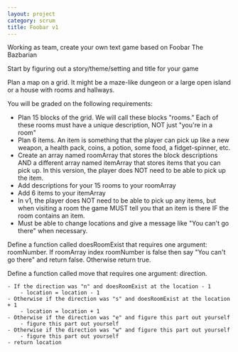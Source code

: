 ```yaml
---
layout: project
category: scrum
title: Foobar v1
---
```

Working as team, create your own text game based on Foobar The Bazbarian

Start by figuring out a story/theme/setting and title for your game

Plan a map on a grid. It might be a maze-like dungeon or a large open island or a house with rooms and hallways.

You will be graded on the following requirements:

  * Plan 15 blocks of the grid. We will call these blocks "rooms." Each of these rooms must have a unique description, NOT just "you're in a room"
  * Plan 6 items. An item is something that the player can pick up like a new weapon, a health pack, coins, a potion, some food, a fidget-spinner, etc.
  * Create an array named roomArray that stores the block descriptions AND a different array named itemArray that stores items that you can pick up. In this version, the player does NOT need to be able to pick up the item.
  * Add descriptions for your 15 rooms to your roomArray
  * Add 6 items to your itemArray
  * In v1, the player does NOT need to be able to pick up any items, but when visiting a room the game MUST tell you that an item is there IF the room contains an item.
  * Must be able to change locations and give a message like "You can't go there" when necessary.


Define a function called doesRoomExist that requires one argument: roomNumber. If roomArray index roomNumber is false then say "You can't go there" and return false. Otherwise return true.


Define a function called move that requires one argument: direction.

    - If the direction was "n" and doesRoomExist at the location - 1
        - location = location - 1
    - Otherwise if the direction was "s" and doesRoomExist at the location + 1
        - location = location + 1
    - Otherwise if the direction was "e" and figure this part out yourself
        - figure this part out yourself
    - Otherwise if the direction was "w" and figure this part out yourself
        - figure this part out yourself
    - return location
